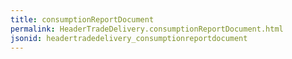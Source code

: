 ```yaml
---
title: consumptionReportDocument
permalink: HeaderTradeDelivery.consumptionReportDocument.html
jsonid: headertradedelivery_consumptionreportdocument
---
```


